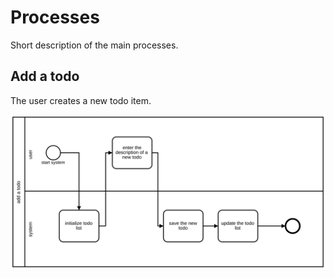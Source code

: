 # Processes

Short description of the main processes.

## Add a todo

The user creates a new todo item.

![diagram](https://raw.githubusercontent.com/hannes-hochreiner/more-todos/master/doc/add_todo.svg)
